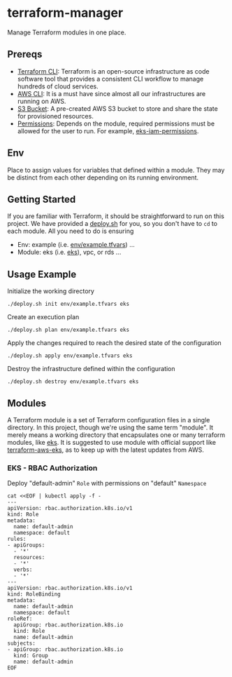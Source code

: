# terraform-manager

Manage Terraform modules in one place.

## Prereqs

* [Terraform CLI](https://www.terraform.io/docs/cli/index.html): Terraform is an open-source infrastructure as code software tool that provides a consistent CLI workflow to manage hundreds of cloud services.
* [AWS CLI](https://docs.aws.amazon.com/cli/latest/userguide/cli-configure-files.html): It is a must have since almost all our infrastructures are running on AWS.
* [S3 Bucket](https://docs.aws.amazon.com/AmazonS3/latest/dev/UsingBucket.html): A pre-created AWS S3 bucket to store and share the state for provisioned resources.
* [Permissions](https://aws.amazon.com/iam/features/manage-permissions/): Depends on the module, required permissions must be allowed for the user to run. For example, [eks-iam-permissions].

## Env

Place to assign values for variables that defined within a module. They may be distinct from each other depending on its running environment.

## Getting Started

If you are familiar with Terraform, it should be straightforward to run on this project. 
We have provided a [deploy.sh] for you, so you don't have to `cd` to each module. All you need to do is ensuring
- Env: example (i.e. [env/example.tfvars]) ...
- Module: eks (i.e. [eks]), vpc, or rds ...

## Usage Example

Initialize the working directory
```
./deploy.sh init env/example.tfvars eks
```

Create an execution plan
```
./deploy.sh plan env/example.tfvars eks
```

Apply the changes required to reach the desired state of the configuration
```
./deploy.sh apply env/example.tfvars eks
```

Destroy the infrastructure defined within the configuration
```
./deploy.sh destroy env/example.tfvars eks
```

## Modules

A Terraform module is a set of Terraform configuration files in a single directory. In this project, though we're using the same term "module".
It merely means a working directory that encapsulates one or many terraform modules, like [eks].
It is suggested to use module with official support like [terraform-aws-eks], as to keep up with the latest updates from AWS.


### EKS - RBAC Authorization

Deploy "default-admin" `Role` with permissions on "default" `Namespace`
```
cat <<EOF | kubectl apply -f -
---
apiVersion: rbac.authorization.k8s.io/v1
kind: Role
metadata:
  name: default-admin
  namespace: default
rules:
- apiGroups:
  - '*'
  resources:
  - '*'
  verbs:
  - '*'
---
apiVersion: rbac.authorization.k8s.io/v1
kind: RoleBinding
metadata:
  name: default-admin
  namespace: default
roleRef:
  apiGroup: rbac.authorization.k8s.io
  kind: Role
  name: default-admin
subjects:
- apiGroup: rbac.authorization.k8s.io
  kind: Group
  name: default-admin
EOF
```

<!-- MARKDOWN LINKS & IMAGES -->
[Terraform CLI]: https://www.terraform.io/docs/cli/index.html
[AWS CLI]: https://docs.aws.amazon.com/cli/latest/userguide/cli-configure-files.html
[S3 Bucket]: https://docs.aws.amazon.com/AmazonS3/latest/dev/UsingBucket.html
[Permissions]: https://aws.amazon.com/iam/features/manage-permissions
[eks-iam-permissions]: https://github.com/terraform-aws-modules/terraform-aws-eks/blob/master/docs/iam-permissions.md
[terraform-aws-eks]: https://github.com/terraform-aws-modules/terraform-aws-eks
[eks]: eks
[deploy.sh]: deploy.sh
[env/example.tfvars]: env/example.tfvars
